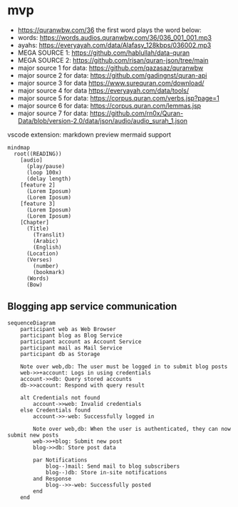 # mvp

- https://quranwbw.com/36 the first word plays the word below: 
- words: https://words.audios.quranwbw.com/36/036_001_001.mp3
- ayahs: https://everyayah.com/data/Alafasy_128kbps/036002.mp3
- MEGA SOURCE 1: https://github.com/hablullah/data-quran
- MEGA SOURCE 2: https://github.com/risan/quran-json/tree/main
- major source 1 for data: https://github.com/qazasaz/quranwbw
- major source 2 for data: https://github.com/gadingnst/quran-api
- major source 3 for data https://www.surequran.com/download/
- major source 4 for data https://everyayah.com/data/tools/
- major source 5 for data: https://corpus.quran.com/verbs.jsp?page=1
- major source 6 for data: https://corpus.quran.com/lemmas.jsp
- major source 7 for data: https://github.com/rn0x/Quran-Data/blob/version-2.0/data/json/audio/audio_surah_1.json

vscode extension: markdown preview mermaid support
```mermaid
mindmap
  root((READING))
    [audio]
      (play/pause)
      (loop 100x)
      (delay length)
    [feature 2]
      (Lorem Iposum)
      (Lorem Iposum)
    [feature 3]
      (Lorem Iposum)
      (Lorem Iposum)
    [Chapter]
      (Title)
        (Translit)
        (Arabic)
        (English)
      (Location)
      (Verses)
        (number)
        (bookmark)
      (Words)
      (Bow)
```

## Blogging app service communication
```mermaid
sequenceDiagram
    participant web as Web Browser
    participant blog as Blog Service
    participant account as Account Service
    participant mail as Mail Service
    participant db as Storage

    Note over web,db: The user must be logged in to submit blog posts
    web->>+account: Logs in using credentials
    account->>db: Query stored accounts
    db->>account: Respond with query result

    alt Credentials not found
        account->>web: Invalid credentials
    else Credentials found
        account->>-web: Successfully logged in

        Note over web,db: When the user is authenticated, they can now submit new posts
        web->>+blog: Submit new post
        blog->>db: Store post data

        par Notifications
            blog--)mail: Send mail to blog subscribers
            blog--)db: Store in-site notifications
        and Response
            blog-->>-web: Successfully posted
        end
    end
```
